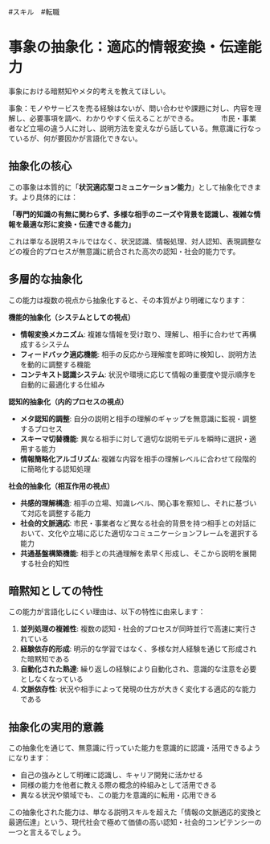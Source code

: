 #スキル　#転職
# 事象の抽象化：適応的情報変換・伝達能力

事象における暗黙知やメタ的考えを教えてほしい。

事象：モノやサービスを売る経験はないが、問い合わせや課題に対し、内容を理解し、必要事項を調べ、わかりやすく伝えることができる。
　　　市民・事業者など立場の違う人に対し、説明方法を変えながら話している。無意識に行なっているが、何が要因かが言語化できない。

## 抽象化の核心

この事象は本質的に「**状況適応型コミュニケーション能力**」として抽象化できます。より具体的には：

**「専門的知識の有無に関わらず、多様な相手のニーズや背景を認識し、複雑な情報を最適な形に変換・伝達できる能力」**

これは単なる説明スキルではなく、状況認識、情報処理、対人認知、表現調整などの複合的プロセスが無意識に統合された高次の認知・社会的能力です。

## 多層的な抽象化

この能力は複数の視点から抽象化すると、その本質がより明確になります：

**機能的抽象化（システムとしての視点）**
- **情報変換メカニズム**: 複雑な情報を受け取り、理解し、相手に合わせて再構成するシステム
- **フィードバック適応機能**: 相手の反応から理解度を即時に検知し、説明方法を動的に調整する機能
- **コンテキスト認識システム**: 状況や環境に応じて情報の重要度や提示順序を自動的に最適化する仕組み

**認知的抽象化（内的プロセスの視点）**
- **メタ認知的調整**: 自分の説明と相手の理解のギャップを無意識に監視・調整するプロセス
- **スキーマ切替機能**: 異なる相手に対して適切な説明モデルを瞬時に選択・適用する能力
- **情報簡略化アルゴリズム**: 複雑な内容を相手の理解レベルに合わせて段階的に簡略化する認知処理

**社会的抽象化（相互作用の視点）**
- **共感的理解構造**: 相手の立場、知識レベル、関心事を察知し、それに基づいて対応を調整する能力
- **社会的文脈適応**: 市民・事業者など異なる社会的背景を持つ相手との対話において、文化や立場に応じた適切なコミュニケーションフレームを選択する能力
- **共通基盤構築機能**: 相手との共通理解を素早く形成し、そこから説明を展開する社会的知性

## 暗黙知としての特性

この能力が言語化しにくい理由は、以下の特性に由来します：

1. **並列処理の複雑性**: 複数の認知・社会的プロセスが同時並行で高速に実行されている
2. **経験依存的形成**: 明示的な学習ではなく、多様な対人経験を通じて形成された暗黙知である
3. **自動化された熟達**: 繰り返しの経験により自動化され、意識的な注意を必要としなくなっている
4. **文脈依存性**: 状況や相手によって発現の仕方が大きく変化する適応的な能力である

## 抽象化の実用的意義

この抽象化を通じて、無意識に行っていた能力を意識的に認識・活用できるようになります：

- 自己の強みとして明確に認識し、キャリア開発に活かせる
- 同様の能力を他者に教える際の概念的枠組みとして活用できる
- 異なる状況や領域でも、この能力を意識的に転用・応用できる

この抽象化された能力は、単なる説明スキルを超えた「情報の文脈適応的変換と最適伝達」という、現代社会で極めて価値の高い認知・社会的コンピテンシーの一つと言えるでしょう。
